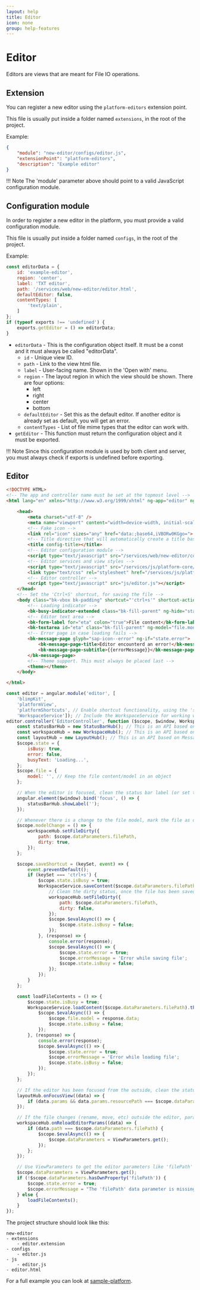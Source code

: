 ```yaml
---
layout: help
title: Editor
icon: none
group: help-features
---
```


Editor
===

Editors are views that are meant for File IO operations.

Extension
---

You can register a new editor using the `platform-editors` extension point.

This file is usually put inside a folder named `extensions`, in the root of the project.

Example:

```json
{
    "module": "new-editor/configs/editor.js",
    "extensionPoint": "platform-editors",
    "description": "Example editor"
}
```

!!! Note
	The 'module' parameter above should point to a valid JavaScript configuration module.

Configuration module
---

In order to register a new editor in the platform, you must provide a valid configuration module.

This file is usually put inside a folder named `configs`, in the root of the project.

Example:

```javascript
const editorData = {
	id: 'example-editor',
	region: 'center',
	label: 'TXT editor',
	path: '/services/web/new-editor/editor.html',
    defaultEditor: false,
	contentTypes: [
		'text/plain',
	]
};
if (typeof exports !== 'undefined') {
	exports.getEditor = () => editorData;
}
```

* `editorData` - This is the configuration object itself. It must be a const and it must always be called "editorData".
	* `id` - Unique view ID.
	* `path` - Link to the view html file.
	* `label` - User-facing name. Shown in the 'Open with' menu.
    * `region` - The layout region in which the view should be shown. There are four options:
        * left
        * right
        * center
        * bottom
    * `defaultEditor` - Set this as the default editor. If another editor is already set as default, you will get an error.
    * `contentTypes` - List of file mime types that the editor can work with.
* `getEditor` - This function must return the configuration object and it must be exported.

!!! Note
	Since this configuration module is used by both client and server, you must always check if exports is undefined before exporting.

Editor
---

```html
<!DOCTYPE HTML>
<!-- The app and controller name must be set at the topmost level -->
<html lang="en" xmlns="http://www.w3.org/1999/xhtml" ng-app="editor" ng-controller="EditorController">

	<head>
		<meta charset="utf-8" />
		<meta name="viewport" content="width=device-width, initial-scale=1">
		<!-- Fake icon -->
		<link rel="icon" sizes="any" href="data:;base64,iVBORw0KGgo=">
		<!-- Title directive that will automatically create a title based on the view config -->
		<title config-title></title>
		<!-- Editor configuration module -->
		<script type="text/javascript" src="/services/web/new-editor/configs/editor.js"></script>
		<!-- Editor services and view styles -->
		<script type="text/javascript" src="/services/js/platform-core/services/loader.js?id=editor-js"></script>
		<link type="text/css" rel="stylesheet" href="/services/js/platform-core/services/loader.js?id=view-css" />
		<!-- Editor controller -->
		<script type="text/javascript" src="js/editor.js"></script>
	</head>
    <!-- Set the 'Ctrl+S' shortcut, for saving the file -->
	<body class="bk-vbox bk-padding" shortcut="'ctrl+s'" shortcut-action="saveShortcut">
		<!-- Loading indicator -->
		<bk-busy-indicator-extended class="bk-fill-parent" ng-hide="state.error || !state.isBusy" size="l">{{::state.busyText}}</bk-busy-indicator-extended>
		<!-- Editor text area -->
		<bk-form-label for="eta" colon="true">File content</bk-form-label>
		<bk-textarea id="eta" class="bk-fill-parent" ng-model="file.model" ng-change="modelChange()" ng-show="!state.error && !state.isBusy"></bk-textarea>
		<!-- Error page in case loading fails -->
		<bk-message-page glyph="sap-icon--error" ng-if="state.error">
			<bk-message-page-title>Editor encounterd an error!</bk-message-page-title>
			<bk-message-page-subtitle>{{errorMessage}}</bk-message-page-subtitle>
		</bk-message-page>
		<!-- Theme support. This must always be placed last -->
		<theme></theme>
	</body>

</html>
```

```javascript
const editor = angular.module('editor', [
    'blimpKit',
    'platformView',
    'platformShortcuts', // Enable shortcut functionality, using the 'shortcut' directive
    'WorkspaceService']); // Include the WorkspaceService for working with files
editor.controller('EditorController', function ($scope, $window, WorkspaceService, ViewParameters) {
    const statusBarHub = new StatusBarHub(); // This is an API based on MessageHub for communicating with the shell's status bar
    const workspaceHub = new WorkspaceHub(); // This is an API based on MessageHub for triggering and receiving file related events
    const layoutHub = new LayoutHub(); // This is an API based on MessageHub for communicating with the layout
    $scope.state = {
        isBusy: true,
        error: false,
        busyText: 'Loading...',
    };
    $scope.file = {
        model: '', // Keep the file content/model in an object
    };

    // When the editor is focused, clean the status bar label (or set the proper one).
    angular.element($window).bind('focus', () => {
        statusBarHub.showLabel('');
    });

    // Whenever there is a change to the file model, mark the file as dirty
    $scope.modelChange = () => {
        workspaceHub.setFileDirty({
            path: $scope.dataParameters.filePath,
            dirty: true,
        });
    };

    $scope.saveShortcut = (keySet, event) => {
        event.preventDefault();
        if (keySet === 'ctrl+s') {
            $scope.state.isBusy = true;
            WorkspaceService.saveContent($scope.dataParameters.filePath, $scope.file.model).then(() => {
                // Clean the dirty status, once the file has been saved.
                workspaceHub.setFileDirty({
                    path: $scope.dataParameters.filePath,
                    dirty: false,
                });
                $scope.$evalAsync(() => {
                    $scope.state.isBusy = false;
                });
            }, (response) => {
                console.error(response);
                $scope.$evalAsync(() => {
                    $scope.state.error = true;
                    $scope.errorMessage = 'Error while saving file';
                    $scope.state.isBusy = false;
                });
            });
        }
    };

    const loadFileContents = () => {
        $scope.state.isBusy = true;
        WorkspaceService.loadContent($scope.dataParameters.filePath).then((response) => {
            $scope.$evalAsync(() => {
                $scope.file.model = response.data;
                $scope.state.isBusy = false;
            });
        }, (response) => {
            console.error(response);
            $scope.$evalAsync(() => {
                $scope.state.error = true;
                $scope.errorMessage = 'Error while loading file';
                $scope.state.isBusy = false;
            });
        });
    };

    // If the editor has been focused from the outside, clean the status bar label (or set the proper one).
    layoutHub.onFocusView((data) => {
        if (data.params && data.params.resourcePath === $scope.dataParameters.filePath) statusBarHub.showLabel('');
    });

    // If the file changes (rename, move, etc) outside the editor, parameters will be changed and should be reloaded.
    workspaceHub.onReloadEditorParams((data) => {
        if (data.path === $scope.dataParameters.filePath) {
            $scope.$evalAsync(() => {
                $scope.dataParameters = ViewParameters.get();
            });
        };
    });

    // Use ViewParameters to get the editor parameters like 'filePath'
    $scope.dataParameters = ViewParameters.get();
    if (!$scope.dataParameters.hasOwnProperty('filePath')) {
        $scope.state.error = true;
        $scope.errorMessage = "The 'filePath' data parameter is missing.";
    } else {
        loadFileContents();
    }
});
```

The project structure should look like this:

```
new-editor
- extensions
    - editor.extension
- configs
    - editor.js
- js
    - editor.js
- editor.html
```

For a full example you can look at [sample-platform](https://github.com/dirigiblelabs/sample-platform).